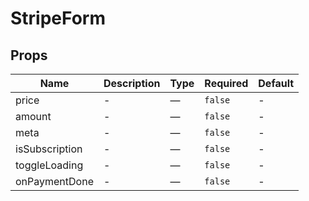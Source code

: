 # StripeForm

## Props

<!-- @vuese:StripeForm:props:start -->
|Name|Description|Type|Required|Default|
|---|---|---|---|---|
|price|-|—|`false`|-|
|amount|-|—|`false`|-|
|meta|-|—|`false`|-|
|isSubscription|-|—|`false`|-|
|toggleLoading|-|—|`false`|-|
|onPaymentDone|-|—|`false`|-|

<!-- @vuese:StripeForm:props:end -->


